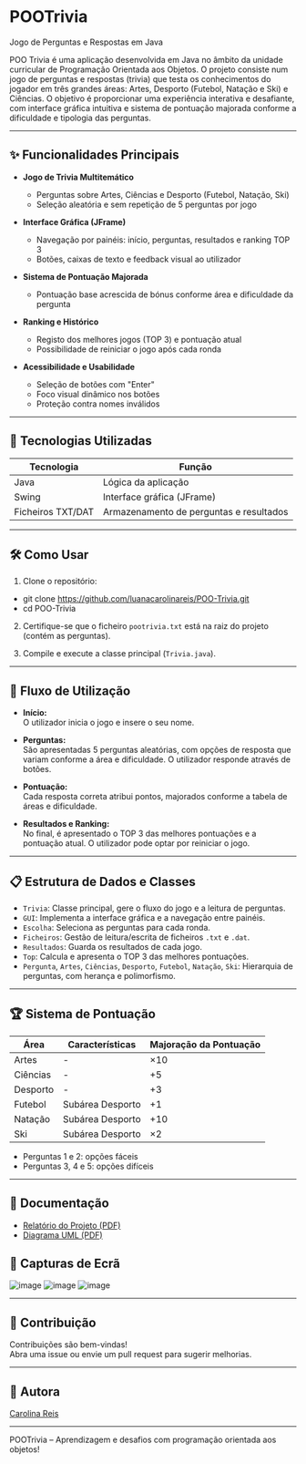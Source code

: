 # POOTrivia  
Jogo de Perguntas e Respostas em Java

POO Trivia é uma aplicação desenvolvida em Java no âmbito da unidade curricular de Programação Orientada aos Objetos. O projeto consiste num jogo de perguntas e respostas (trivia) que testa os conhecimentos do jogador em três grandes áreas: Artes, Desporto (Futebol, Natação e Ski) e Ciências. O objetivo é proporcionar uma experiência interativa e desafiante, com interface gráfica intuitiva e sistema de pontuação majorada conforme a dificuldade e tipologia das perguntas.

---

## ✨ Funcionalidades Principais

- **Jogo de Trivia Multitemático**
  - Perguntas sobre Artes, Ciências e Desporto (Futebol, Natação, Ski)
  - Seleção aleatória e sem repetição de 5 perguntas por jogo

- **Interface Gráfica (JFrame)**
  - Navegação por painéis: início, perguntas, resultados e ranking TOP 3
  - Botões, caixas de texto e feedback visual ao utilizador

- **Sistema de Pontuação Majorada**
  - Pontuação base acrescida de bónus conforme área e dificuldade da pergunta

- **Ranking e Histórico**
  - Registo dos melhores jogos (TOP 3) e pontuação atual
  - Possibilidade de reiniciar o jogo após cada ronda

- **Acessibilidade e Usabilidade**
  - Seleção de botões com "Enter"
  - Foco visual dinâmico nos botões
  - Proteção contra nomes inválidos

---

## 🚀 Tecnologias Utilizadas

| Tecnologia | Função                        |
|------------|------------------------------|
| Java       | Lógica da aplicação           |
| Swing      | Interface gráfica (JFrame)    |
| Ficheiros TXT/DAT | Armazenamento de perguntas e resultados |

---

## 🛠️ Como Usar

1. Clone o repositório:
   
- git clone https://github.com/luanacarolinareis/POO-Trivia.git
- cd POO-Trivia
  
2. Certifique-se que o ficheiro `pootrivia.txt` está na raiz do projeto (contém as perguntas).
   
3. Compile e execute a classe principal (`Trivia.java`).

---

## 🧩 Fluxo de Utilização

- **Início:**  
O utilizador inicia o jogo e insere o seu nome.

- **Perguntas:**  
São apresentadas 5 perguntas aleatórias, com opções de resposta que variam conforme a área e dificuldade. O utilizador responde através de botões.

- **Pontuação:**  
Cada resposta correta atribui pontos, majorados conforme a tabela de áreas e dificuldade.

- **Resultados e Ranking:**  
No final, é apresentado o TOP 3 das melhores pontuações e a pontuação atual. O utilizador pode optar por reiniciar o jogo.

---

## 📋 Estrutura de Dados e Classes

- `Trivia`: Classe principal, gere o fluxo do jogo e a leitura de perguntas.
- `GUI`: Implementa a interface gráfica e a navegação entre painéis.
- `Escolha`: Seleciona as perguntas para cada ronda.
- `Ficheiros`: Gestão de leitura/escrita de ficheiros `.txt` e `.dat`.
- `Resultados`: Guarda os resultados de cada jogo.
- `Top`: Calcula e apresenta o TOP 3 das melhores pontuações.
- `Pergunta`, `Artes`, `Ciências`, `Desporto`, `Futebol`, `Natação`, `Ski`: Hierarquia de perguntas, com herança e polimorfismo.

---

## 🏆 Sistema de Pontuação

| Área      | Características      | Majoração da Pontuação  |
|-----------|---------------------|------------------------|
| Artes     | -                   | ×10                    |
| Ciências  | -                   | +5                     |
| Desporto  | -                   | +3                     |
| Futebol   | Subárea Desporto    | +1                     |
| Natação   | Subárea Desporto    | +10                    |
| Ski       | Subárea Desporto    | ×2                     |

- Perguntas 1 e 2: opções fáceis
- Perguntas 3, 4 e 5: opções difíceis

---

## 📄 Documentação

- [Relatório do Projeto (PDF)](Relatório.pdf)
- [Diagrama UML (PDF)](uml-final.pdf)

## 📸 Capturas de Ecrã

![image](https://github.com/user-attachments/assets/a4f288ad-7d7e-423a-a7be-c304a05c1cb4)
![image](https://github.com/user-attachments/assets/14879c8f-be69-4d14-b4b0-489c9da7ab3a)
![image](https://github.com/user-attachments/assets/72c73cbe-e997-4368-a83b-c11057268f88)

---

## 📢 Contribuição

Contribuições são bem-vindas!  
Abra uma issue ou envie um pull request para sugerir melhorias.

---

## 👥 Autora

[Carolina Reis](https://github.com/luanacarolinareis)

---

POOTrivia – Aprendizagem e desafios com programação orientada aos objetos!
